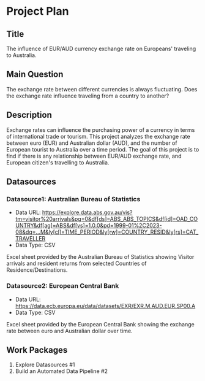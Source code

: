 # Project Plan

## Title
<!-- Give your project a short title. -->
The influence of EUR/AUD currency exchange rate on Europeans' traveling to Australia.

## Main Question

<!-- Think about one main question you want to answer based on the data. -->
The exchange rate between different currencies is always fluctuating. Does the exchange rate influence traveling from a country to another?

## Description

<!-- Describe your data science project in max. 200 words. Consider writing about why and how you attempt it. -->
Exchange rates can influence the purchasing power of a currency in terms of international trade or tourism. This project analyzes the exchange rate between euro (EUR) and Australian dollar (AUD), and the number of European tourist to Australia over a time period. The goal of this project is to find if there is any relationship between EUR/AUD exchange rate, and European citizen's travelling to Australia.

## Datasources

<!-- Describe each datasources you plan to use in a section. Use the prefic "DatasourceX" where X is the id of the datasource. -->

### Datasource1: Australian Bureau of Statistics
* Data URL: https://explore.data.abs.gov.au/vis?tm=visitor%20arrivals&pg=0&df[ds]=ABS_ABS_TOPICS&df[id]=OAD_COUNTRY&df[ag]=ABS&df[vs]=1.0.0&pd=1999-01%2C2023-08&dq=...M&ly[cl]=TIME_PERIOD&ly[rw]=COUNTRY_RESID&ly[rs]=CAT_TRAVELLER
* Data Type: CSV
  
Excel sheet provided by the Australian Bureau of Statistics showing Visitor arrivals and resident returns from selected Countries of Residence/Destinations.

### Datasource2: European Central Bank
* Data URL: https://data.ecb.europa.eu/data/datasets/EXR/EXR.M.AUD.EUR.SP00.A
* Data Type: CSV

Excel sheet provided by the European Central Bank showing the exchange rate between euro and Australian dollar over time.

## Work Packages

<!-- List of work packages ordered sequentially, each pointing to an issue with more details. -->

1. Explore Datasources #1
2. Build an Automated Data Pipeline #2

[i1]: https://github.com/jvalue/made-template/issues/1
